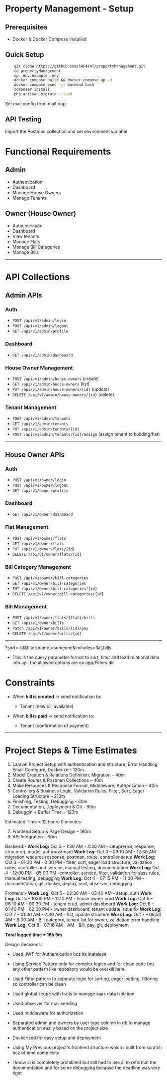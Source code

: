 # Property Management - Setup

## Prerequisites
- Docker & Docker Compose installed

## Quick Setup

```bash
    git clone https://github.com/S4F4Y4T/propertyManagement.git
    cd propertyManagement
    cp .env.example .env
    docker compose build && docker compose up -d
    docker compose exec -it backend bash
    composer install
    php artisan migrate --seed
```

Set mail config from mail trap

## API Testing
Import the Postman collection and set environment variable

# Functional Requirements

## Admin

* Authentication
* Dashboard
* Manage House Owners
* Manage Tenants

## Owner (House Owner)

* Authentication
* Dashboard
* View tenants
* Manage Flats
* Manage Bill Categories
* Manage Bills

---

# API Collections

## Admin APIs

### Auth

* `POST /api/v1/admin/login`
* `POST /api/v1/admin/logout`
* `GET /api/v1/admin/profile`

### Dashboard

* `GET /api/v1/admin/dashboard`

### House Owner Management

* `POST /api/v1/admin/house-owners` (create)
* `GET /api/v1/admin/house-owners` (list)
* `PUT /api/v1/admin/house-owners/{id}` (update)
* `DELETE /api/v1/admin/house-owners/{id}` (delete)

### Tenant Management

* `POST /api/v1/admin/tenants`
* `GET /api/v1/admin/tenants`
* `PUT /api/v1/admin/tenants/{id}`
* `POST /api/v1/admin/tenants/{id}/assign` (assign tenant to building/flat)

---

## House Owner APIs

### Auth

* `POST /api/v1/owner/login`
* `POST /api/v1/owner/logout`
* `GET /api/v1/owner/profile`

### Dashboard

* `GET /api/v1/owner/dashboard`

### Flat Management

* `POST /api/v1/owner/flats`
* `GET /api/v1/owner/flats`
* `PUT /api/v1/owner/flats/{id}`
* `DELETE /api/v1/owner/flats/{id}`

### Bill Category Management

* `POST /api/v1/owner/bill-categories`
* `GET /api/v1/owner/bill-categories`
* `PUT /api/v1/owner/bill-categories/{id}`
* `DELETE /api/v1/owner/bill-categories/{id}`

### Bill Management

* `POST /api/v1/owner/flats/{flat}/bills`
* `GET /api/v1/owner/bills`
* `Patch /api/v1/owner/bills/{id}/pay`
* `DELETE /api/v1/owner/bills/{id}`

---

?sort=-id&filter[name]=someone&includes=flat,bills

- This is the query parameter format to sort, filter and load relational data into api, the allowed options are on app/Filters dir

# Constraints

* When **bill is created** → send notification to:

  * Tenant (new bill available)

* When **bill is paid** → send notification to:

  * Tenant (confirmation of payment)

---

# Project Steps & Time Estimates

1.  Laravel Project Setup with authentication and structure, Error Handling, Email Configure, Dockerize – 120m
2.  Model Creation & Relations Definition, Migration – 40m
3.  Create Routes & Postman Collections – 40m
4.  Make Resources & Response Format, Middleware, Authorization – 40m
5.  Controllers & Business Logic, Validation Rules, Filter, Sort, Eager Loading Structure – 210m
6.  Finishing, Testing, Debugging – 60m
9.  Documentation, Deployment & Git – 90m
10. Debuggin + Buffer Time = 120m

Estimated Time = 12 hours 0 minutes

7.  Frontend Setup & Page Design – 180m
8.  API Integration – 60m

Backend:-
**Work Log:** Oct 3 – 1:30 AM - 4:30 AM - setup(error, response, structure), model, auth(postman)
**Work Log:** Oct 3 – 09:10 AM - 12:30 AM - migration resource response, postman, route, controller setup
**Work Log:** Oct 3 – 01:30 PM - 3:30 PM - filter, sort, eager load structure, validation rules, controller and service, manual testing, documentation
**Work Log:** Oct 4 – 12:00 PM - 05:00 PM -controller, service, filter, validation for sass rules, manual testing, debugging
**Work Log:** Oct 4 – 07:15 PM - 11:00 PM - documentation, git, docker, deploy, mail, observer, debugging

Frontend:-
**Work Log:** Oct 5 – 02:30 AM - 03:40 AM - setup, auth
**Work Log:** Oct 5 – 10:00 PM - 11:10 PM - house owner crud
**Work Log:** Oct 6 – 06:10 AM - 09:30 PM - tenant crud, admin dashboard
**Work Log:** Oct 6 – 01:40 PM - 02:00 PM - owner dashboard, tenant update issue fix
**Work Log:** Oct 7 – 01:30 AM - 2:30 AM - flat, update structure
**Work Log:** Oct 7 – 06:50 AM - 8:00 AM - Bill category, tenant list for owner, validation error handling
**Work Log:** Oct 8 – 07:16 AM -  AM - Bill, pay, git, deployment

**Total logged time = 16h 5m**

Design Decisions:
 - Used JWT for Authentication bcz its stateless
 - Using Service Pattern only for complex logics and for clean code bcz any other pattern like repository would be overkill here
 - Used Filter pattern to separate logic for sorting, eager loading, filtering so controller can be clean
 - Used global scope with traits to manage saas data isolation
 - Used observer for mail sending
 - Used middleware for authorization
 - Separated admin and owners by user type column in db to manage authentication easily based on the project size
 - Dockerized for easy setup and deployment
 
 - Using My Previous project's frontend structure which i built from scratch bcz of time complexity
 - I know ai is completely prohibited but still had to use ai to reformat the documentation and for some debugging because the deadline was very tight


